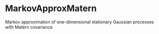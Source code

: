 # MarkovApproxMatern
Markov approximation of one-dimensional stationary Gaussian processes with Matérn covariance

